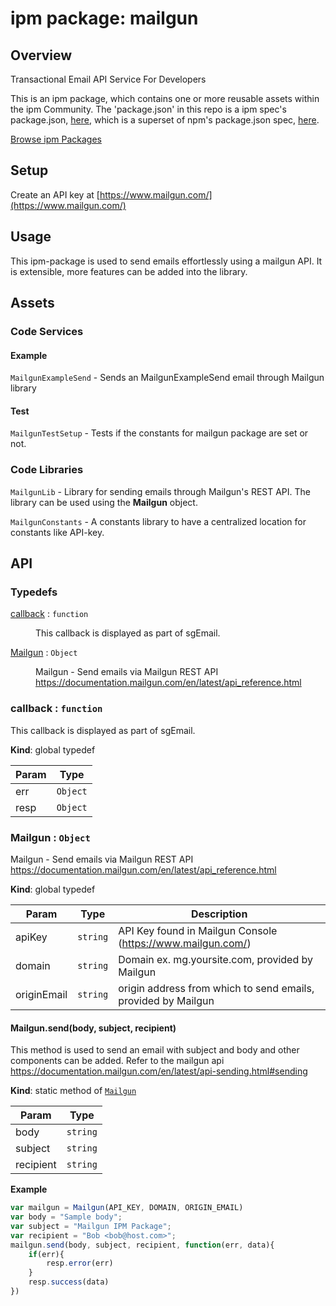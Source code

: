 
# ipm package: mailgun

## Overview

Transactional Email API Service For Developers

This is an ipm package, which contains one or more reusable assets within the ipm Community. The 'package.json' in this repo is a ipm spec's package.json, [here](https://docs.clearblade.com/v/3/6-ipm/spec), which is a superset of npm's package.json spec, [here](https://docs.npmjs.com/files/package.json).

[Browse ipm Packages](https://ipm.clearblade.com)

## Setup

Create an API key at [https://www.mailgun.com/](https://www.mailgun.com/)

## Usage
This ipm-package is used to send emails effortlessly using a mailgun API. It is extensible, more features can be added into the library.

## Assets
### Code Services

#### Example
`MailgunExampleSend` - Sends an MailgunExampleSend email through Mailgun library

#### Test

`MailgunTestSetup` - Tests if the constants for mailgun package are set or not. 

### Code Libraries

`MailgunLib` - Library for sending emails through Mailgun's REST API. The library can be used using the **Mailgun** object. 

`MailgunConstants` - A constants library to have a centralized location for constants like API-key.

## API
### Typedefs

<dl>
<dt><a href="#callback">callback</a> : <code>function</code></dt>
<dd><p>This callback is displayed as part of sgEmail.</p>
</dd>
<dt><a href="#Mailgun">Mailgun</a> : <code>Object</code></dt>
<dd><p>Mailgun - Send emails via Mailgun REST API
<a href="https://documentation.mailgun.com/en/latest/api_reference.html">https://documentation.mailgun.com/en/latest/api_reference.html</a></p>
</dd>
</dl>

<a name="callback"></a>

### callback : <code>function</code>
This callback is displayed as part of sgEmail.

**Kind**: global typedef  

| Param | Type |
| --- | --- |
| err | <code>Object</code> | 
| resp | <code>Object</code> | 

<a name="Mailgun"></a>

### Mailgun : <code>Object</code>
Mailgun - Send emails via Mailgun REST API
https://documentation.mailgun.com/en/latest/api_reference.html

**Kind**: global typedef  

| Param | Type | Description |
| --- | --- | --- |
| apiKey | <code>string</code> | API Key found in Mailgun Console (https://www.mailgun.com/) |
| domain | <code>string</code> | Domain ex. mg.yoursite.com, provided by Mailgun |
| originEmail | <code>string</code> | origin address from which to send emails, provided by Mailgun |

<a name="Mailgun.send"></a>

#### Mailgun.send(body, subject, recipient)
This method is used to send an email with subject and body and other components can be added. Refer to the mailgun api https://documentation.mailgun.com/en/latest/api-sending.html#sending

**Kind**: static method of [<code>Mailgun</code>](#Mailgun)  

| Param | Type |
| --- | --- |
| body | <code>string</code> | 
| subject | <code>string</code> | 
| recipient | <code>string</code> | 

**Example**  

```js
var mailgun = Mailgun(API_KEY, DOMAIN, ORIGIN_EMAIL)
var body = "Sample body";
var subject = "Mailgun IPM Package";
var recipient = "Bob <bob@host.com>";
mailgun.send(body, subject, recipient, function(err, data){
    if(err){
        resp.error(err)
    }
    resp.success(data)
})
```
